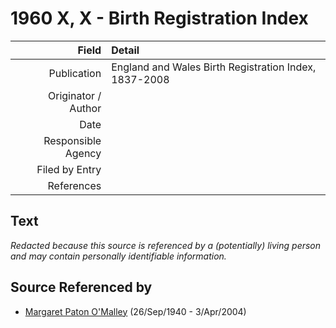 ﻿---
layout: page
permalink: /sources/s94584092
---

# 1960 X, X - Birth Registration Index

Field | Detail
---:|:---
Publication | England and Wales Birth Registration Index, 1837-2008
Originator / Author | 
Date | 
Responsible Agency | 
Filed by Entry | 
References | 

## Text

_Redacted because this source is referenced by a (potentially) living person and may contain personally identifiable information._

## Source Referenced by

* [Margaret Paton O'Malley](../people/@i46723082@-margaret-paton-o'malley-b1940-9-26-d2004-4-3.md) (26/Sep/1940 - 3/Apr/2004)
